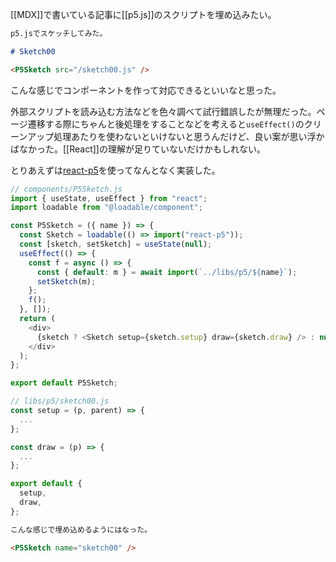 <P5Sketch name="sketch00" />

[[MDX]]で書いている記事に[[p5.js]]のスクリプトを埋め込みたい。

```markdown
p5.jsでスケッチしてみた。

# Sketch00

<P5Sketch src="/sketch00.js" />
```

こんな感じでコンポーネントを作って対応できるといいなと思った。

外部スクリプトを読み込む方法などを色々調べて試行錯誤したが無理だった。ページ遷移する際にちゃんと後処理をすることなどを考えると`useEffect()`のクリーンアップ処理あたりを使わないといけないと思うんだけど、良い案が思い浮かばなかった。[[React]]の理解が足りていないだけかもしれない。

とりあえずは[react-p5](https://www.npmjs.com/package/react-p5)を使ってなんとなく実装した。

```javascript
// components/P5Sketch.js
import { useState, useEffect } from "react";
import loadable from "@loadable/component";

const P5Sketch = ({ name }) => {
  const Sketch = loadable(() => import("react-p5"));
  const [sketch, setSketch] = useState(null);
  useEffect(() => {
    const f = async () => {
      const { default: m } = await import(`../libs/p5/${name}`);
      setSketch(m);
    };
    f();
  }, []);
  return (
    <div>
      {sketch ? <Sketch setup={sketch.setup} draw={sketch.draw} /> : null}
    </div>
  );
};

export default P5Sketch;
```

```javascript
// libs/p5/sketch00.js
const setup = (p, parent) => {
  ...
};

const draw = (p) => {
  ...
};

export default {
  setup,
  draw,
};
```

```markdown
こんな感じで埋め込めるようにはなった。

<P5Sketch name="sketch00" />
```
